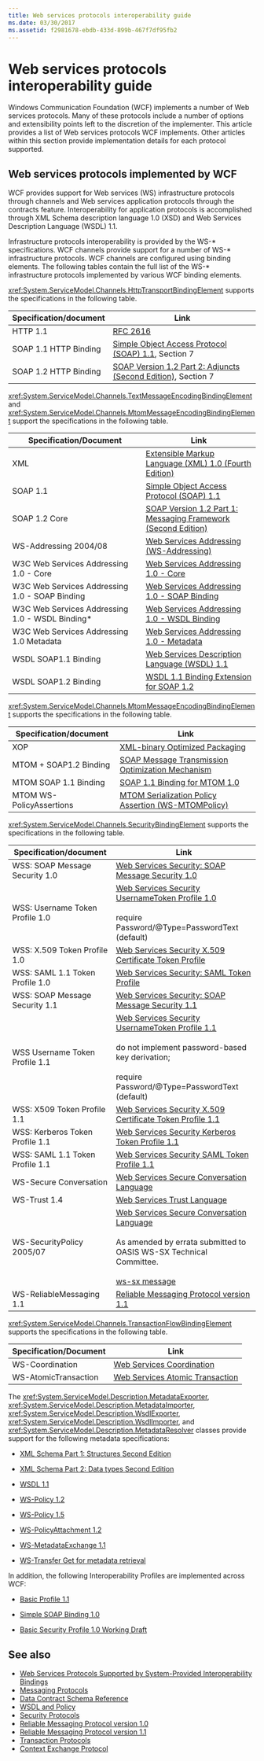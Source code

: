 ```yaml
---
title: Web services protocols interoperability guide
ms.date: 03/30/2017
ms.assetid: f2981678-ebdb-433d-899b-467f7df95fb2
---
```

# Web services protocols interoperability guide

Windows Communication Foundation (WCF) implements a number of Web services protocols. Many of these protocols include a number of options and extensibility points left to the discretion of the implementer. This article provides a list of Web services protocols WCF implements. Other articles within this section provide implementation details for each protocol supported.

## Web services protocols implemented by WCF

WCF provides support for Web services (WS) infrastructure protocols through channels and Web services application protocols through the contracts feature. Interoperability for application protocols is accomplished through XML Schema description language 1.0 (XSD) and Web Services Description Language (WSDL) 1.1.

Infrastructure protocols interoperability is provided by the WS-* specifications. WCF channels provide support for a number of WS-\* infrastructure protocols. WCF channels are configured using binding elements. The following tables contain the full list of the WS-\* infrastructure protocols implemented by various WCF binding elements.

<xref:System.ServiceModel.Channels.HttpTransportBindingElement> supports the specifications in the following table.

|Specification/document|Link|
|-----------------------------|----------|
|HTTP 1.1|[RFC 2616](https://www.rfc-editor.org/rfc/rfc2616.txt)|
|SOAP 1.1 HTTP Binding|[Simple Object Access Protocol (SOAP) 1.1](https://www.w3.org/TR/2000/NOTE-SOAP-20000508/), Section 7|
|SOAP 1.2 HTTP Binding|[SOAP Version 1.2 Part 2: Adjuncts (Second Edition)](https://www.w3.org/TR/soap12-part2/), Section 7|

<xref:System.ServiceModel.Channels.TextMessageEncodingBindingElement> and <xref:System.ServiceModel.Channels.MtomMessageEncodingBindingElement> support the specifications in the following table.

|Specification/Document|Link|
|-----------------------------|----------|
|XML|[Extensible Markup Language (XML) 1.0 (Fourth Edition)](https://www.w3.org/TR/REC-xml/)|
|SOAP 1.1|[Simple Object Access Protocol (SOAP) 1.1](https://www.w3.org/TR/2000/NOTE-SOAP-20000508/)|
|SOAP 1.2 Core|[SOAP Version 1.2 Part 1: Messaging Framework (Second Edition)](https://www.w3.org/TR/2007/REC-soap12-part1-20070427/)|
|WS-Addressing 2004/08|[Web Services Addressing (WS-Addressing)](https://www.w3.org/Submission/2004/SUBM-ws-addressing-20040810/)|
|W3C Web Services Addressing 1.0 - Core|[Web Services Addressing 1.0 - Core](https://www.w3.org/TR/2006/REC-ws-addr-core-20060509/)|
|W3C Web Services Addressing 1.0 - SOAP Binding|[Web Services Addressing 1.0 - SOAP Binding](https://www.w3.org/TR/2006/REC-ws-addr-soap-20060509/)|
|W3C Web Services Addressing 1.0 - WSDL Binding*|[Web Services Addressing 1.0 - WSDL Binding](https://www.w3.org/TR/2006/CR-ws-addr-wsdl-20060529/)|
|W3C Web Services Addressing 1.0 Metadata|[Web Services Addressing 1.0 - Metadata](https://www.w3.org/TR/ws-addr-metadata/)|
|WSDL SOAP1.1 Binding|[Web Services Description Language (WSDL) 1.1](https://www.w3.org/TR/wsdl/)|
|WSDL SOAP1.2 Binding|[WSDL 1.1 Binding Extension for SOAP 1.2](https://www.w3.org/Submission/wsdl11soap12/)|

<xref:System.ServiceModel.Channels.MtomMessageEncodingBindingElement> supports the specifications in the following table.

|Specification/document|Link|
|-----------------------------|----------|
|XOP|[XML-binary Optimized Packaging](https://www.w3.org/TR/xop10/)|
|MTOM + SOAP1.2 Binding|[SOAP Message Transmission Optimization Mechanism](https://www.w3.org/TR/soap12-mtom/)|
|MTOM SOAP 1.1 Binding|[SOAP 1.1 Binding for MTOM 1.0](https://www.w3.org/Submission/soap11mtom10/)|
|MTOM WS-PolicyAssertions|[MTOM Serialization Policy Assertion (WS-MTOMPolicy)](https://www.w3.org/Submission/WS-MTOMPolicy/)|

<xref:System.ServiceModel.Channels.SecurityBindingElement> supports the specifications in the following table.

|Specification/document|Link|
|-----------------------------|----------|
|WSS: SOAP Message Security 1.0|[Web Services Security: SOAP Message Security 1.0](https://docs.oasis-open.org/wss/2004/01/oasis-200401-wss-soap-message-security-1.0.pdf)|
|WSS: Username Token Profile 1.0|[Web Services Security UsernameToken Profile 1.0](https://docs.oasis-open.org/wss/2004/01/oasis-200401-wss-username-token-profile-1.0.pdf)<br /><br /> require Password/@Type=PasswordText (default)|
|WSS: X.509 Token Profile 1.0|[Web Services Security X.509 Certificate Token Profile](https://docs.oasis-open.org/wss/2004/01/oasis-200401-wss-x509-token-profile-1.0.pdf)|
|WSS: SAML 1.1 Token Profile 1.0|[Web Services Security: SAML Token Profile](https://docs.oasis-open.org/wss/oasis-wss-saml-token-profile-1.0.pdf)|
|WSS: SOAP Message Security 1.1|[Web Services Security: SOAP Message Security 1.1](https://www.oasis-open.org/committees/download.php/16790/wss-v1.1-spec-os-SOAPMessageSecurity.pdf)|
|WSS Username Token Profile 1.1|[Web Services Security UsernameToken Profile 1.1](https://www.oasis-open.org/committees/download.php/16782/wss-v1.1-spec-os-UsernameTokenProfile.pdf)<br /><br /> do not implement password-based key derivation;<br /><br /> require Password/@Type=PasswordText (default)|
|WSS: X509 Token Profile 1.1|[Web Services Security X.509 Certificate Token Profile 1.1](https://www.oasis-open.org/committees/download.php/16785/wss-v1.1-spec-os-x509TokenProfile.pdf)|
|WSS: Kerberos Token Profile 1.1|[Web Services Security Kerberos Token Profile 1.1](https://www.oasis-open.org/committees/download.php/16788/wss-v1.1-spec-os-KerberosTokenProfile.pdf)|
|WSS: SAML 1.1 Token Profile 1.1|[Web Services Security SAML Token Profile 1.1](https://www.oasis-open.org/committees/download.php/16768/wss-v1.1-spec-os-SAMLTokenProfile.pdf)|
|WS-Secure Conversation|[Web Services Secure Conversation Language](http://specs.xmlsoap.org/ws/2005/02/sc/ws-secureconversation.pdf)|
|WS-Trust 1.4|[Web Services Trust Language](https://docs.oasis-open.org/ws-sx/ws-trust/200802)|
|WS-SecurityPolicy 2005/07|[Web Services Secure Conversation Language](http://specs.xmlsoap.org/ws/2005/02/sc/ws-secureconversation.pdf)<br /><br /> As amended by errata submitted to OASIS WS-SX Technical Committee.<br /><br /> [ws-sx message](https://lists.oasis-open.org/archives/ws-sx/200512/msg00017.html)|
|WS-ReliableMessaging 1.1|[Reliable Messaging Protocol version 1.1](reliable-messaging-protocol-version-1-1.md)|

<xref:System.ServiceModel.Channels.TransactionFlowBindingElement> supports the specifications in the following table.

|Specification/Document|Link|
|-----------------------------|----------|
|WS-Coordination|[Web Services Coordination](https://docs.microsoft.com/previous-versions/ms951231(v=msdn.10))|
|WS-AtomicTransaction|[Web Services Atomic Transaction](http://specs.xmlsoap.org/ws/2004/10/wsat/wsat.pdf)|

The <xref:System.ServiceModel.Description.MetadataExporter>, <xref:System.ServiceModel.Description.MetadataImporter>, <xref:System.ServiceModel.Description.WsdlExporter>, <xref:System.ServiceModel.Description.WsdlImporter>, and <xref:System.ServiceModel.Description.MetadataResolver> classes provide support for the following metadata specifications:

- [XML Schema Part 1: Structures Second Edition](https://www.w3.org/TR/xmlschema-1/)

- [XML Schema Part 2: Data types Second Edition](https://www.w3.org/TR/xmlschema-2/)

- [WSDL 1.1](https://www.w3.org/TR/wsdl/)

- [WS-Policy 1.2](https://www.w3.org/Submission/2006/SUBM-WS-Policy-20060425/)

- [WS-Policy 1.5](https://www.w3.org/TR/ws-policy/)

- [WS-PolicyAttachment 1.2](https://www.w3.org/Submission/2006/SUBM-WS-PolicyAttachment-20060425/)

- [WS-MetadataExchange 1.1](http://specs.xmlsoap.org/ws/2004/09/mex/WS-MetadataExchange.pdf)

- [WS-Transfer Get for metadata retrieval](https://www.w3.org/Submission/2006/SUBM-WS-Transfer-20060315/)

In addition, the following Interoperability Profiles are implemented across WCF:

- [Basic Profile 1.1](http://www.ws-i.org/Profiles/BasicProfile-1.1-2004-08-24.html)

- [Simple SOAP Binding 1.0](http://www.ws-i.org/Profiles/SimpleSoapBindingProfile-1.0-2004-08-24.html)

- [Basic Security Profile 1.0 Working Draft](http://www.ws-i.org/Profiles/BasicSecurityProfile-1.0-2006-03-29.html)

## See also

- [Web Services Protocols Supported by System-Provided Interoperability Bindings](web-services-protocols-supported-by-system-provided-interoperability-bindings.md)
- [Messaging Protocols](messaging-protocols.md)
- [Data Contract Schema Reference](data-contract-schema-reference.md)
- [WSDL and Policy](wsdl-and-policy.md)
- [Security Protocols](security-protocols.md)
- [Reliable Messaging Protocol version 1.0](reliable-messaging-protocol-version-1-0.md)
- [Reliable Messaging Protocol version 1.1](reliable-messaging-protocol-version-1-1.md)
- [Transaction Protocols](transaction-protocols.md)
- [Context Exchange Protocol](context-exchange-protocol.md)
